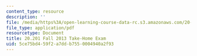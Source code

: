 ```yaml
---
content_type: resource
description: ''
file: /media/https%3A/open-learning-course-data-rc.s3.amazonaws.com/20-201-mechanisms-of-drug-actions-fall-2013/5ce75bd459f2a7ddb7550004940a2f93_MIT20_201F13_SoluQueston3.pdf
file_type: application/pdf
resourcetype: Document
title: 20.201 Fall 2013 Take-Home Exam
uid: 5ce75bd4-59f2-a7dd-b755-0004940a2f93
---
```


